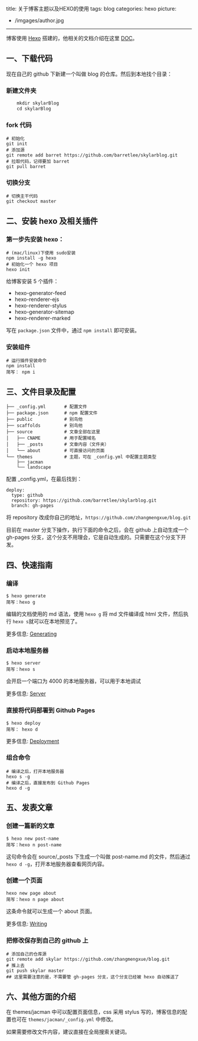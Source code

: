 title: 关于博客主题以及HEXO的使用
tags: blog
categories: hexo
picture:
- /imgages/author.jpg
---

博客使用 [Hexo](http://hexo.io/) 搭建的，他相关的文档介绍在这里 [DOC](http://hexo.io/docs/)。

## 一、下载代码

现在自己的 github 下新建一个叫做 blog 的仓库。然后到本地找个目录：

### 新建文件夹

```javascript
    mkdir skylarBlog
    cd skylarBlog
```

### fork 代码

    # 初始化
    git init
    # 添加源
    git remote add barret https://github.com/barretlee/skylarblog.git
    # 拉取代码，记得要加 barret
    git pull barret

### 切换分支

    # 切换主干代码
    git checkout master

<!-- more --> 
## 二、安装 hexo 及相关插件

### 第一步先安装 hexo：

    # (mac/linux)下使用 sudo安装
    npm install -g hexo
    # 初始化一个 hexo 项目
    hexo init

给博客安装 5 个插件：

- hexo-generator-feed
- hexo-renderer-ejs
- hexo-renderer-stylus
- hexo-generator-sitemap
- hexo-renderer-marked

写在 `package.json` 文件中，通过 `npm install` 即可安装。

### 安装组件

    # 运行插件安装命令
    npm install
    简写： npm i


## 三、文件目录及配置

    ├── _config.yml       # 配置文件
    ├── package.json      # npm 配置文件
    ├── public            # 别鸟他
    ├── scaffolds         # 别鸟他
    ├── source            # 文章全部在这里
    │   ├── CNAME         # 用于配置域名
    │   ├── _posts        # 文章内容（文件夹）
    │   └── about         # 可直接访问的页面
    └── themes            # 主题，可在 _config.yml 中配置主题类型
        ├── jacman
        └── landscape

配置 _config.yml，在最后找到：

    deploy:
      type: github
      repository: https://github.com/barretlee/skylarblog.git
      branch: gh-pages

将 repository 改成你自己的地址，`https://github.com/zhangmengxue/blog.git`

目前在 master 分支下操作，执行下面的命令之后，会在 github 上自动生成一个 gh-pages 分支，这个分支不用理会，它是自动生成的。只需要在这个分支下开发。

## 四、快速指南

### 编译

    $ hexo generate
    简写：hexo g

编辑的文档使用的 md 语法，使用 `hexo g` 将 md 文件编译成 html 文件，然后执行 `hexo s`就可以在本地预览了。

更多信息: [Generating](http://hexo.io/docs/generating.html)

### 启动本地服务器

    $ hexo server
    简写：hexo s

会开启一个端口为 4000 的本地服务器，可以用于本地调试

更多信息: [Server](http://hexo.io/docs/server.html)

### 直接将代码部署到 Github Pages

    $ hexo deploy
    简写： hexo d

更多信息: [Deployment](http://hexo.io/docs/deployment.html)

### 组合命令

    # 编译之后，打开本地服务器
    hexo s -g
    # 编译之后，直接发布到 Github Pages
    hexo d -g


## 五、发表文章

### 创建一篇新的文章

    $ hexo new post-name
    简写：hexo n post-name

这句命令会在 source/_posts 下生成一个叫做 post-name.md 的文件，然后通过 `hexo d -g`，打开本地服务器查看网页内容。

### 创建一个页面

    hexo new page about
    简写：hexo n page about

这条命令就可以生成一个 about 页面。

更多信息: [Writing](http://hexo.io/docs/writing.html)

### 把修改保存到自己的 github 上

    # 添加自己的仓库源
    git remote add skylar https://github.com/zhangmengxue/blog.git
    # 推上去
    git push skylar master
    ## 这里需要注意的是，不需要管 gh-pages 分支，这个分支已经被 hexo 自动推送了


## 六、其他方面的介绍

在 themes/jacman 中可以配置页面信息，css 采用 stylus 写的，博客信息的配置也可在 `themes/jacman/_config.yml` 中修改。

如果需要修改文件内容，建议直接在全局搜索关键词。

